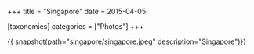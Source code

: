 +++
title = "Singapore"
date = 2015-04-05

[taxonomies]
categories = ["Photos"]
+++

{{ snapshot(path="singapore/singapore.jpeg" description="Singapore")}}
